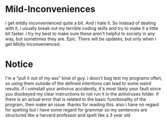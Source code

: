 # Mild-Inconveniences

I get mildly inconvenienced quite a bit. And i hate it. So instead of dealing with it, i usually break out my terrible coding skills and try to make it a little bit faster. i try my best to make sure these aren't helpful to society in any way, but sometimes they are. Epic. There will be updates, but only when i get Mildly Inconvenienced.

# Notice
I'm a "pull it out of my ass" kind of guy. i doon't bug test my programs often, so using them outside of the defined intentions can lead to some weird results. if i uninstall your antivirus accidently, it's most likely your fault since you disobeyed my clear instructions to not run it in the antiviruses folder. if there is an actual error that is related to the basic functionality of the program, then make an issue. thanks for reading this. also i have no regard for speliing but i have some regard for grammar so my sentences are structured like a harvard professor and spelt like a 3 year old
